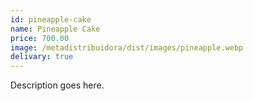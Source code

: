 ```yaml
---
id: pineapple-cake
name: Pineapple Cake
price: 700.00
image: /metadistribuidora/dist/images/pineapple.webp
delivary: true
---
```

Description goes here.
